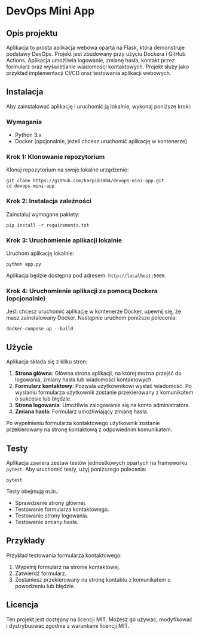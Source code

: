 # DevOps Mini App

## Opis projektu

Aplikacja to prosta aplikacja webowa oparta na Flask, która demonstruje podstawy DevOps. Projekt jest zbudowany przy użyciu Dockera i GitHub Actions. Aplikacja umożliwia logowanie, zmianę hasła, kontakt przez formularz oraz wyświetlanie wiadomości kontaktowych. Projekt służy jako przykład implementacji CI/CD oraz testowania aplikacji webowych.

## Instalacja

Aby zainstalować aplikację i uruchomić ją lokalnie, wykonaj poniższe kroki:

### Wymagania
- Python 3.x
- Docker (opcjonalnie, jeżeli chcesz uruchomić aplikację w kontenerze)

### Krok 1: Klonowanie repozytorium
Klonuj repozytorium na swoje lokalne urządzenie:
```
git clone https://github.com/karpik3004/devops-mini-app.git
cd devops-mini-app
```
### Krok 2: Instalacja zależności
Zainstaluj wymagane pakiety:
```
pip install -r requirements.txt
```
### Krok 3: Uruchomienie aplikacji lokalnie
Uruchom aplikację lokalnie:
```
python app.py
```
Aplikacja będzie dostępna pod adresem: `http://localhost:5000`.

### Krok 4: Uruchomienie aplikacji za pomocą Dockera (opcjonalnie)
Jeśli chcesz uruchomić aplikację w kontenerze Docker, upewnij się, że masz zainstalowany Docker. Następnie uruchom poniższe polecenia:
```
docker-compose up --build
```
## Użycie

Aplikacja składa się z kilku stron:

1. **Strona główna**: Główna strona aplikacji, na której można przejść do logowania, zmiany hasła lub wiadomości kontaktowych.
2. **Formularz kontaktowy**: Pozwala użytkownikowi wysłać wiadomość. Po wysłaniu formularza użytkownik zostanie przekierowany z komunikatem o sukcesie lub błędzie.
3. **Strona logowania**: Umożliwia zalogowanie się na konto administratora.
4. **Zmiana hasła**: Formularz umożliwiający zmianę hasła.

Po wypełnieniu formularza kontaktowego użytkownik zostanie przekierowany na stronę kontaktową z odpowiednim komunikatem.

## Testy

Aplikacja zawiera zestaw testów jednostkowych opartych na frameworku `pytest`. Aby uruchomić testy, użyj poniższego polecenia:
```
pytest
```
Testy obejmują m.in.:
- Sprawdzenie strony głównej.
- Testowanie formularza kontaktowego.
- Testowanie strony logowania.
- Testowanie zmiany hasła.

## Przykłady

Przykład testowania formularza kontaktowego:
1. Wypełnij formularz na stronie kontaktowej.
2. Zatwierdź formularz.
3. Zostaniesz przekierowany na stronę kontaktu z komunikatem o powodzeniu lub błędzie.

## Licencja

Ten projekt jest dostępny na licencji MIT. Możesz go używać, modyfikować i dystrybuować zgodnie z warunkami licencji MIT.
